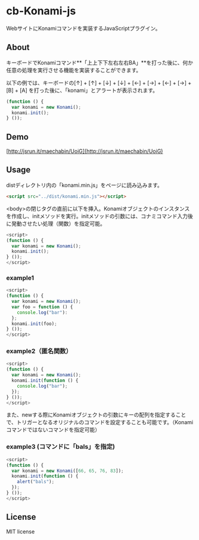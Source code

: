 # cb-Konami-js

WebサイトにKonamiコマンドを実装するJavaScriptプラグイン。

## About
キーボードでKonamiコマンド**「上上下下左右左右BA」**を打った後に、何か任意の処理を実行させる機能を実装することができます。  

以下の例では、キーボードの[↑] + [↑] + [↓] + [↓] + [←] + [→] + [←] + [→] + [B] + [A]
を打った後に、「konami」とアラートが表示されます。
```js
(function () {
  var konami = new Konami();
  konami.init();
} ());
```

## Demo

[http://jsrun.it/maechabin/UoiG](http://jsrun.it/maechabin/UoiG)

## Usage

distディレクトリ内の「konami.min.js」をページに読み込みます。
```html
<script src="../dist/konami.min.js"></script>
```

&lt;body&gt;の閉じタグの直前に以下を挿入。Konamiオブジェクトのインスタンスを作成し、initメソッドを実行。initメソッドの引数には、コナミコマンド入力後に発動させたい処理（関数）を指定可能。
```js
<script>
(function () {
  var konami = new Konami();
  konami.init();
} ());
</script>
```
### example1
```js
<script>
(function () {
  var konami = new Konami();
  var foo = function () {
    console.log("bar"):
  };
  konami.init(foo);
} ());
</script>
```

### example2（匿名関数）
```js
<script>
(function () {
  var konami = new Konami();
  konami.init(function () {
    console.log("bar");
  });
} ());
</script>
```

また、newする際にKonamiオブジェクトの引数にキーの配列を指定することで、トリガーとなるオリジナルのコマンドを設定することも可能です。（Konamiコマンドではないコマンドを指定可能）

### example3 (コマンドに「bals」を指定)

```js
<script>
(function () {
  var konami = new Konami([66, 65, 76, 83]);
  konami.init(function () {
    alert("bals");
  });
} ());
</script>
```

## License

MIT license
